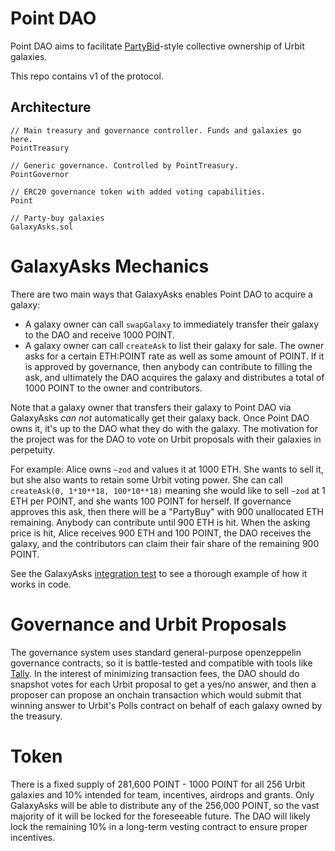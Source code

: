 # Point DAO

Point DAO aims to facilitate [PartyBid](https://github.com/PartyDAO/partybid)-style collective ownership of Urbit galaxies.

This repo contains v1 of the protocol.

## Architecture

```
// Main treasury and governance controller. Funds and galaxies go here.
PointTreasury

// Generic governance. Controlled by PointTreasury.
PointGovernor

// ERC20 governance token with added voting capabilities.
Point

// Party-buy galaxies
GalaxyAsks.sol
```

# GalaxyAsks Mechanics

There are two main ways that GalaxyAsks enables Point DAO to acquire a galaxy:
 - A galaxy owner can call `swapGalaxy` to immediately transfer their galaxy to the DAO and receive 1000 POINT.
 - A galaxy owner can call `createAsk` to list their galaxy for sale. The owner asks for a certain ETH:POINT rate as well as some amount of POINT. If it is approved by governance, then anybody can contribute to filling the ask, and ultimately the DAO acquires the galaxy and distributes a total of 1000 POINT to the owner and contributors.
 
Note that a galaxy owner that transfers their galaxy to Point DAO via GalaxyAsks *can not* automatically get their galaxy back. Once Point DAO owns it, it's up to the DAO what they do with the galaxy. The motivation for the project was for the DAO to vote on Urbit proposals with their galaxies in perpetuity.

For example: Alice owns `~zod` and values it at 1000 ETH. She wants to sell it, but she also wants to retain some Urbit voting power. She can call `createAsk(0, 1*10**18, 100*10**18)` meaning she would like to sell `~zod` at 1 ETH per POINT, and she wants 100 POINT for herself. If governance approves this ask, then there will be a "PartyBuy" with 900 unallocated ETH remaining. Anybody can contribute until 900 ETH is hit. When the asking price is hit, Alice receives 900 ETH and 100 POINT, the DAO receives the galaxy, and the contributors can claim their fair share of the remaining 900 POINT.

See the GalaxyAsks [integration test](https://github.com/jgeary/point-dao-contracts/blob/master/contracts/test/GalaxyAsks.integration.t.sol) to see a thorough example of how it works in code.

# Governance and Urbit Proposals
The governance system uses standard general-purpose openzeppelin governance contracts, so it is battle-tested and compatible with tools like [Tally](https://www.withtally.com/). In the interest of minimizing transaction fees, the DAO should do snapshot votes for each Urbit proposal to get a yes/no answer, and then a proposer can propose an onchain transaction which would submit that winning answer to Urbit's Polls contract on behalf of each galaxy owned by the treasury.

# Token
There is a fixed supply of 281,600 POINT - 1000 POINT for all 256 Urbit galaxies and 10% intended for team, incentives, airdrops and grants. Only GalaxyAsks will be able to distribute any of the 256,000 POINT, so the vast majority of it will be locked for the foreseeable future. The DAO will likely lock the remaining 10% in a long-term vesting contract to ensure proper incentives.
